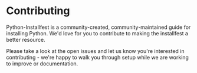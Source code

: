 Contributing
=========

Python-Installfest is a community-created, community-maintained guide for installing Python. We'd
love for you to contribute to making the installfest a better resource.

Please take a look at the open issues and let us know you're interested in contributing - we're happy to walk you through setup while we are working to improve or documentation.